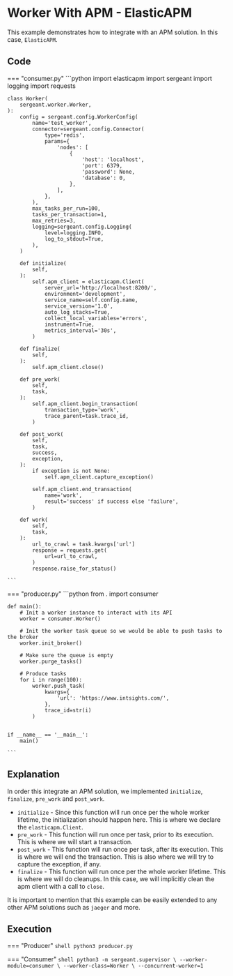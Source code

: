 # Worker With APM - ElasticAPM

This example demonstrates how to integrate with an APM solution. In this case, `ElasticAPM`.


## Code

=== "consumer.py"
    ```python
    import elasticapm
    import sergeant
    import logging
    import requests


    class Worker(
        sergeant.worker.Worker,
    ):
        config = sergeant.config.WorkerConfig(
            name='test_worker',
            connector=sergeant.config.Connector(
                type='redis',
                params={
                    'nodes': [
                        {
                            'host': 'localhost',
                            'port': 6379,
                            'password': None,
                            'database': 0,
                        },
                    ],
                },
            ),
            max_tasks_per_run=100,
            tasks_per_transaction=1,
            max_retries=3,
            logging=sergeant.config.Logging(
                level=logging.INFO,
                log_to_stdout=True,
            ),
        )

        def initialize(
            self,
        ):
            self.apm_client = elasticapm.Client(
                server_url='http://localhost:8200/',
                environment='development',
                service_name=self.config.name,
                service_version='1.0',
                auto_log_stacks=True,
                collect_local_variables='errors',
                instrument=True,
                metrics_interval='30s',
            )

        def finalize(
            self,
        ):
            self.apm_client.close()

        def pre_work(
            self,
            task,
        ):
            self.apm_client.begin_transaction(
                transaction_type='work',
                trace_parent=task.trace_id,
            )

        def post_work(
            self,
            task,
            success,
            exception,
        ):
            if exception is not None:
                self.apm_client.capture_exception()

            self.apm_client.end_transaction(
                name='work',
                result='success' if success else 'failure',
            )

        def work(
            self,
            task,
        ):
            url_to_crawl = task.kwargs['url']
            response = requests.get(
                url=url_to_crawl,
            )
            response.raise_for_status()

    ```

=== "producer.py"
    ```python
    from . import consumer


    def main():
        # Init a worker instance to interact with its API
        worker = consumer.Worker()

        # Init the worker task queue so we would be able to push tasks to the broker
        worker.init_broker()

        # Make sure the queue is empty
        worker.purge_tasks()

        # Produce tasks
        for i in range(100):
            worker.push_task(
                kwargs={
                    'url': 'https://www.intsights.com/',
                },
                trace_id=str(i)
            )


    if __name__ == '__main__':
        main()

    ```


## Explanation

In order this integrate an APM solution, we implemented `initialize`, `finalize`, `pre_work` and `post_work`.

- `initialize` - Since this function will run once per the whole worker lifetime, the initialization should happen here. This is where we declare the `elasticapm.Client`.
- `pre_work` - This function will run once per task, prior to its execution. This is where we will start a transaction.
- `post_work` - This function will run once per task, after its execution. This is where we will end the transaction. This is also where we will try to capture the exception, if any.
- `finalize` - This function will run once per the whole worker lifetime. This is where we will do cleanups. In this case, we will implicitly clean the apm client with a call to `close`.

It is important to mention that this example can be easily extended to any other APM solutions such as `jaeger` and more.


## Execution

=== "Producer"
    ```shell
    python3 producer.py
    ```

=== "Consumer"
    ```shell
    python3 -m sergeant.supervisor \
        --worker-module=consumer \
        --worker-class=Worker \
        --concurrent-worker=1
    ```
